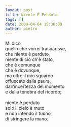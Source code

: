 ```yaml
---
layout: post
title: Niente È Perduto
tags: []
date: 2009-04-04 15:36:00
author: pietro
---
```

Mi dico<br/>quello che vorrei trasparisse,<br/>che niente è perduto,<br/>niente di ciò ch'è stato,<br/>che è comunque<br/>che è dovunque,<br/>ma oltre il mio sguardo<br/>offuscato dalla paura,<br/>dall'incertezza del momento<br/>e dalla tenebra del ricordo;<br/><br/>niente è perduto<br/>solo il cielo è muto<br/>e non intendo il tuono<br/>di stringere la mano.
